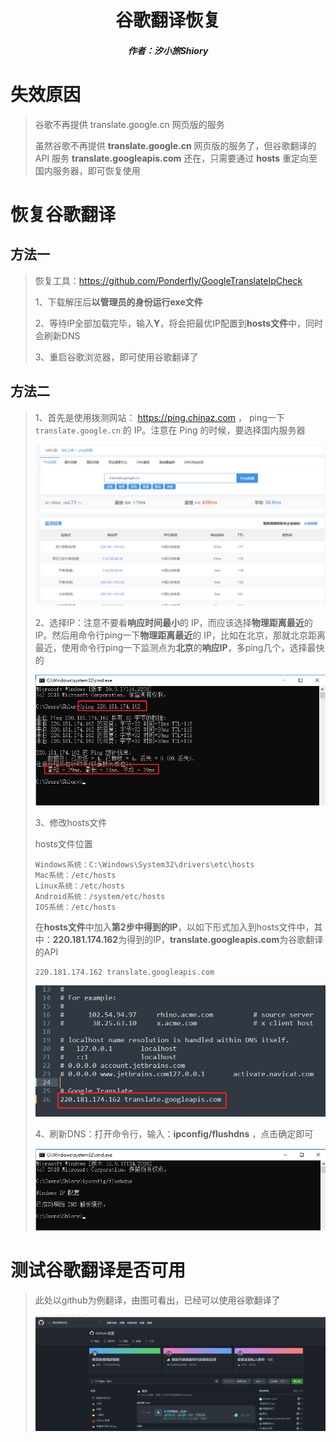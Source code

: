 <center><h1>谷歌翻译恢复</h1></center>

<center><h5>作者：汐小旅Shiory</h5></center>



# 失效原因

> 谷歌不再提供 translate.google.cn 网页版的服务
>
> 虽然谷歌不再提供 **translate.google.cn** 网页版的服务了，但谷歌翻译的 API 服务 **translate.googleapis.com** 还在，只需要通过 **hosts** 重定向至国内服务器，即可恢复使用



# 恢复谷歌翻译

## 方法一

> 恢复工具：https://github.com/Ponderfly/GoogleTranslateIpCheck
>
> 1、下载解压后**以管理员的身份运行exe文件**
>
> 2、等待IP全部加载完毕，输入**Y**，将会把最优IP配置到**hosts文件**中，同时会刷新DNS
>
> 3、重启谷歌浏览器，即可使用谷歌翻译了



## 方法二

> 1、首先是使用拨测网站： https://ping.chinaz.com  ， ping一下 `translate.google.cn` 的 IP。注意在 Ping 的时候，要选择国内服务器
>
> ![](img/微信截图_20230513235007.png)
>
> 
>
> 2、选择IP：注意不要看**响应时间最小**的 IP，而应该选择**物理距离最近**的 IP。然后用命令行ping一下**物理距离最近**的 IP，比如在北京，那就北京距离最近，使用命令行ping一下监测点为**北京**的**响应IP**，多ping几个，选择最快的
>
> ![](img/微信截图_20230514000009.png)
>
> 
>
> 3、修改hosts文件
>
> hosts文件位置
>
> ```
> Windows系统：C:\Windows\System32\drivers\etc\hosts
> Mac系统：/etc/hosts
> Linux系统：/etc/hosts
> Android系统：/system/etc/hosts
> IOS系统：/etc/hosts
> ```
>
> 在**hosts文件**中加入**第2步中得到的IP**，以如下形式加入到hosts文件中，其中：**220.181.174.162**为得到的IP，**translate.googleapis.com**为谷歌翻译的API
>
> ```
> 220.181.174.162 translate.googleapis.com
> ```
>
> ![](img/微信截图_20230514000705.png)
>
> 
>
> 4、刷新DNS：打开命令行，输入：**ipconfig/flushdns** ，点击确定即可
>
> ![](img/微信截图_20230514000957.png)



# 测试谷歌翻译是否可用

> 此处以github为例翻译，由图可看出，已经可以使用谷歌翻译了
>
> ![](img/微信截图_20230514001624.png)
